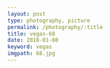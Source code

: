 ```yaml
---
layout: post
type: photography, picture
permalink: /photography/:title
title: vegas-68
date: 2018-01-08
keyword: vegas
imgpath: 68.jpg
---
```



